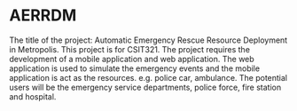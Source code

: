 # AERRDM
The title of the project: Automatic Emergency Rescue Resource Deployment in Metropolis. This project is for CSIT321. The project requires the development of  a mobile application and web application. The web application is used to simulate the emergency events and the mobile application is act as the resources. e.g. police car, ambulance. The potential users will be the emergency service departments, police force, fire station and hospital.
